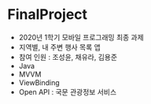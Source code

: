 # FinalProject
- 2020년 1학기 모바일 프로그래밍 최종 과제
- 지역별, 내 주변 행사 목록 앱
- 참여 인원 : 조성윤, 채유라, 김용준
- Java
- MVVM
- ViewBinding
- Open API : 국문 관광정보 서비스
